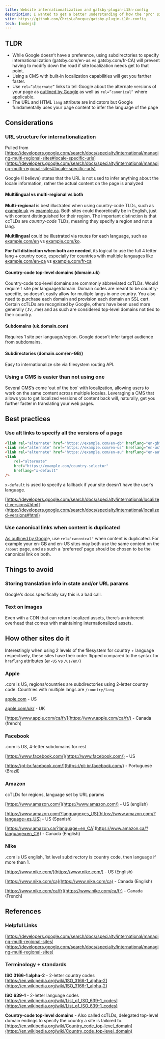 ```yaml
---
title: Website internationalization and gatsby-plugin-i18n-config
description: I wanted to get a better understanding of how the 'pro' sites do localization, while building a Gatsby plugin that tries to emulate Next's i18n config.
site: https://github.com/ChrisLaRocque/gatsby-plugin-i18n-config
tech: [nodejs]
---
```


## TLDR

-   While Google doesn’t have a preference, using subdirectories to specify internationalization (gatsby.com/en-us vs gatsby.com/fr-CA) will prevent having to modify down the road if site localization needs get to that point.
-   Using a CMS with built-in localization capabilities will get you farther faster.
-   Use `rel=”alternate”` links to tell Google about the alternate versions of your page as [outlined by Google](https://developers.google.com/search/docs/specialty/international/localized-versions#html) as well as `rel=”canonical”` where applicable.
-   The URL and HTML `lang` attribute are indicators but Google fundamentally uses your page content to infer the language of the page

## Considerations

### URL structure for internationalization

Pulled from [https://developers.google.com/search/docs/specialty/international/managing-multi-regional-sites#locale-specific-urls](https://developers.google.com/search/docs/specialty/international/managing-multi-regional-sites#locale-specific-urls)

Google (I believe) states that the URL is not used to infer anything about the locale information, rather the actual content on the page is analyzed

#### Multilingual vs multi-regional vs both

**Multi-regional** is best illustrated when using country-code TLDs, such as [example.uk](http://example.uk) vs [example.ca](http://example.ca). Both sites could theoretically be in English, just with content distinguished for their region. The important distinction is that ccTLDs are _country-code_ TLDs, meaning they specify a region and not a lang.

**Multilingual** could be illustrated via routes for each language, such as [example.com/en](http://example.com/en) vs [example.com/ko](http://example.com/ko).

**For full distinction when both are needed**, its logical to use the full 4 letter lang + country code, especially for countries with multiple languages like [example.com/en-ca](http://example.com/en-ca) vs [example.com/fr-ca](http://example.com/fr-ca)

#### Country-code top-level domains (domain.uk)

Country-code top-level domains are commonly abbreviated ccTLDs. Would require 1 site per language/domain. Domain codes are meant to be country-specific, so doesn’t easily allow for multiple langs in one country. You also need to purchase each domain and provision each domain an SSL cert. Certain ccTLDs are recognized by Google, others have been used more generally (.tv, .me) and as such are considered top-level domains not tied to their country.

#### Subdomains (uk.domain.com)

Requires 1 site per language/region. Google doesn’t infer target audience from subdomains.

#### Subdirectories (domain.com/en-GB/)

Easy to internationalize site via filesystem routing API.

### Using a CMS is easier than not using one

Several CMS’s come ‘out of the box’ with localization, allowing users to work on the same content across multiple locales. Leveraging a CMS that allows you to get localized versions of content back will, naturally, get you further faster in translating your web pages.

## Best practices

### Use alt links to specify all the versions of a page

```html
<link rel="alternate" href="https://example.com/en-gb" hreflang="en-gb" />
<link rel="alternate" href="https://example.com/en-us" hreflang="en-us" />
<link rel="alternate" href="https://example.com/en-au" hreflang="en-au" />
<link
	rel="alternate"
	href="https://example.com/country-selector"
	hreflang="x-default"
/>
```

`x-default` is used to specify a fallback if your site doesn’t have the user’s language.

[https://developers.google.com/search/docs/specialty/international/localized-versions#html](https://developers.google.com/search/docs/specialty/international/localized-versions#html)

### Use canonical links when content is duplicated

[As outlined by Googl](https://developers.google.com/search/docs/specialty/international/managing-multi-regional-sites#dup-content)e, use `rel="canonical"` when content is duplicated. For example your en-GB and en-US sites may both use the same content on the `/about` page, and as such a ‘preferred’ page should be chosen to be the canonical link on both.

## Things to avoid

### Storing translation info in state and/or URL params

Google's docs specifically say this is a bad call.

### Text on images

Even with a CDN that can return localized assets, there’s an inherent overhead that comes with maintaining internationalized assets.

## How other sites do it

Interestingly when using 2 levels of the filesystem for country + language respectively, these sites have their order flipped compared to the syntax for `hreflang` attributes (`en-US` vs `/us/en/`)

### Apple

.com is US, regions/countries are subdirectories using 2-letter country code. Countries with multiple langs are `/country/lang`

[apple.com](http://apple.com) - US

[apple.com/uk/](http://apple.com/uk/) - UK

[https://www.apple.com/ca/fr/](https://www.apple.com/ca/fr/) - Canada (french)

### Facebook

.com is US, 4-letter subdomains for rest

[https://www.facebook.com/](https://www.facebook.com/) - US

[https://pt-br.facebook.com/](https://pt-br.facebook.com/) - Portuguese (Brazil)

### Amazon

ccTLDs for regions, language set by URL params

[https://www.amazon.com/](https://www.amazon.com/) - US (english)

[https://www.amazon.com/?language=es_US](https://www.amazon.com/?language=es_US) - US (Spanish)

[https://www.amazon.ca/?language=en_CA](https://www.amazon.ca/?language=en_CA) - Canada (English)

### Nike

.com is US english, 1st level subdirectory is country code, then language if more than 1.

[https://www.nike.com/](https://www.nike.com/) - US (English)

[https://www.nike.com/ca](https://www.nike.com/ca) - Canada (English)

[https://www.nike.com/ca/fr](https://www.nike.com/ca/fr) - Canada (French)

## References

### Helpful Links

[https://developers.google.com/search/docs/specialty/international/managing-multi-regional-sites](https://developers.google.com/search/docs/specialty/international/managing-multi-regional-sites)

### Terminology + standards

**ISO 3166-1 alpha-2** - 2-letter country codes [https://en.wikipedia.org/wiki/ISO_3166-1_alpha-2](https://en.wikipedia.org/wiki/ISO_3166-1_alpha-2)

**ISO 639-1** - 2-letter language codes [https://en.wikipedia.org/wiki/List_of_ISO_639-1_codes](https://en.wikipedia.org/wiki/List_of_ISO_639-1_codes)

**Country-code top-level domains** - Also called ccTLDs, delegated top-level domain endings to specify the country a site is tailored to. [https://en.wikipedia.org/wiki/Country_code_top-level_domain](https://en.wikipedia.org/wiki/Country_code_top-level_domain)
